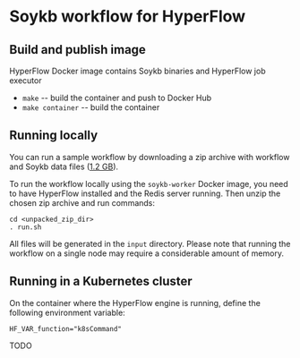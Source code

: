 # Soykb workflow for HyperFlow

## Build and publish image
HyperFlow Docker image contains Soykb binaries and HyperFlow job executor
- `make` -- build the container and push to Docker Hub
- `make container` -- build the container

## Running locally

You can run a sample workflow by downloading a zip archive with workflow and Soykb data files ([1.2 GB](https://drive.google.com/open?id=1sw4nGiKF0doI7CEb5q7NmR-Y2iVEFjVF)).

To run the workflow locally using the `soykb-worker` Docker image, you need to have HyperFlow installed and the Redis server running. Then unzip the chosen zip archive and run commands:

```
cd <unpacked_zip_dir>
. run.sh
```
All files will be generated in the `input` directory. Please note that running the workflow on a single node may require a considerable amount of memory.

## Running in a Kubernetes cluster

On the container where the HyperFlow engine is running, define the following environment variable:
```
HF_VAR_function="k8sCommand"
```
TODO

